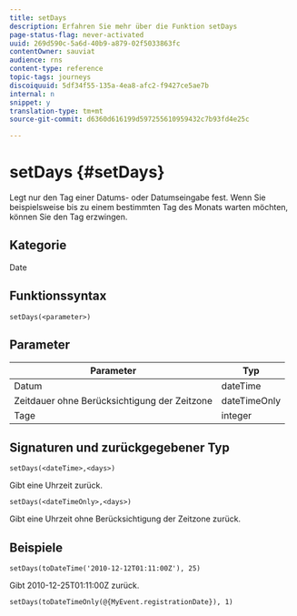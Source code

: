 ```yaml
---
title: setDays
description: Erfahren Sie mehr über die Funktion setDays
page-status-flag: never-activated
uuid: 269d590c-5a6d-40b9-a879-02f5033863fc
contentOwner: sauviat
audience: rns
content-type: reference
topic-tags: journeys
discoiquuid: 5df34f55-135a-4ea8-afc2-f9427ce5ae7b
internal: n
snippet: y
translation-type: tm+mt
source-git-commit: d6360d616199d597255610959432c7b93fd4e25c

---
```



# setDays {#setDays}

Legt nur den Tag einer Datums- oder Datumseingabe fest. Wenn Sie beispielsweise bis zu einem bestimmten Tag des Monats warten möchten, können Sie den Tag erzwingen.

## Kategorie

Date

## Funktionssyntax

`setDays(<parameter>)`

## Parameter

| Parameter | Typ |
|--- |--- |
| Datum | dateTime |
| Zeitdauer ohne Berücksichtigung der Zeitzone | dateTimeOnly |
| Tage | integer |

## Signaturen und zurückgegebener Typ

`setDays(<dateTime>,<days>)`

Gibt eine Uhrzeit zurück.

`setDays(<dateTimeOnly>,<days>)`

Gibt eine Uhrzeit ohne Berücksichtigung der Zeitzone zurück.

## Beispiele

`setDays(toDateTime('2010-12-12T01:11:00Z'), 25)`

Gibt 2010-12-25T01:11:00Z zurück.

`setDays(toDateTimeOnly(@{MyEvent.registrationDate}), 1)`
